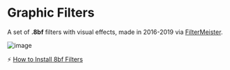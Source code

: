 # Graphic Filters
A set of **.8bf** filters with visual effects, made in 2016-2019 via [FilterMeister](https://www.filtermeister.com/).

![image](https://user-images.githubusercontent.com/38255514/164629726-c7007d2b-f7d5-40dd-8147-2c40eab8a53a.png)

⚡ [How to Install 8bf Filters](https://thepluginsite.com/knowhow/tutorials/plugin/MakingAvailable.htm)
